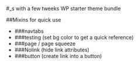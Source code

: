 #_s with a few tweeks
WP starter theme bundle

##Mixins for quick use
* ###navtabs
* ###testing (set bg color to get a quick reference)
* ###page / page squeeze
* ###Nolink (hide link attributes)
* ###button (create link into a button)
